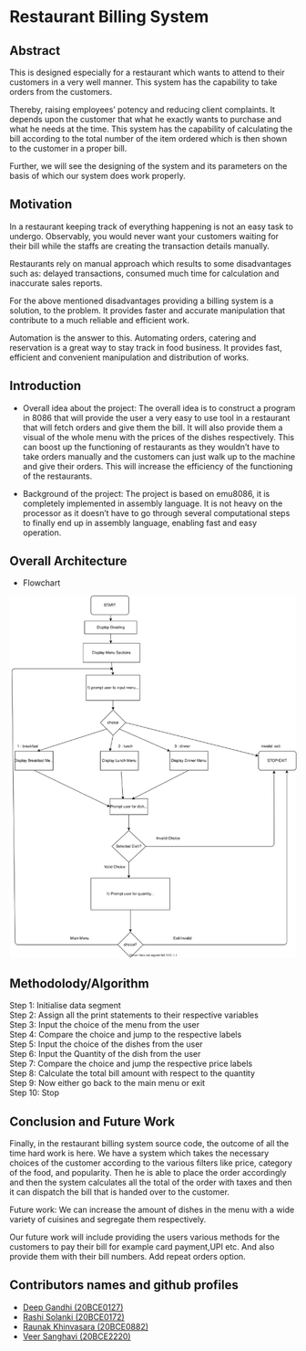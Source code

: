 # Restaurant Billing System

## Abstract
This is designed especially for a restaurant which wants to attend to their customers in a very well manner. This system has the capability to take orders from the customers.

Thereby, raising employees’ potency and reducing client complaints. It depends upon the customer that what he exactly wants to purchase and what he needs at the time. This system has the capability of calculating the bill according to the total number of the item ordered which is then shown to the customer in a proper bill.

Further, we will see the designing of the system and its parameters on the basis of which our system does work properly.

## Motivation
In a restaurant keeping track of everything happening is not an easy task to undergo. Observably, you would never want your customers waiting for their bill while the staffs are creating the transaction details manually.

Restaurants rely on manual approach which results to some disadvantages such as: delayed transactions, consumed much time for calculation and inaccurate sales reports.

For the above mentioned disadvantages providing a billing system is a solution, to the problem. It provides faster and accurate manipulation that contribute to a much reliable and efficient work.

Automation is the answer to this. Automating orders, catering and reservation is a great way to stay track in food business. It provides fast, efficient and convenient manipulation and distribution of works.


## Introduction
- Overall idea about the project: 
The overall idea is to construct a program in 8086 that will provide the user a very easy to use tool in a restaurant that will fetch orders and give them the bill. It will also provide them a visual of the whole menu with the prices of the dishes respectively. This can boost up the functioning of restaurants as they wouldn’t have to take orders manually and the customers can just walk up to the machine and give their orders. This will increase the efficiency of the functioning of the restaurants.

- Background of the project:
The project is based on emu8086, it is completely implemented in assembly language. It is not heavy on the processor as it doesn’t have to go through several computational steps to finally end up in assembly language, enabling fast and easy operation.

## Overall Architecture

- Flowchart

![alt text](https://raw.githubusercontent.com/deepg7/RestaurantBillingSystem-8086/main/flowchart.svg)

## Methodolody/Algorithm
Step 1: Initialise data segment <br />
Step 2: Assign all the print statements to their respective variables <br />
Step 3: Input the choice of the menu from the user <br />
Step 4: Compare the choice and jump to the respective labels <br />
Step 5: Input the choice of the dishes from the user <br />
Step 6: Input the Quantity of the dish from the user <br />
Step 7: Compare the choice and jump the respective price labels <br />
Step 8: Calculate the total bill amount with respect to the quantity <br />
Step 9: Now either go back to the main menu or exit <br />
Step 10: Stop <br />

## Conclusion and Future Work
Finally, in the restaurant billing system source code, the outcome of all the time hard work is here. We have a system which takes the necessary choices of the customer according to the various filters like price, category of the food, and popularity. Then he is able to place the order accordingly and then the system calculates all the total of the order with taxes and then it can dispatch the bill that is handed over to the customer. 

Future work: 
We can  increase the amount of dishes in the menu with a wide variety of cuisines and segregate them respectively.

Our future work will include providing the users various methods for the customers to pay their bill for example card payment,UPI etc. And also provide them with their bill numbers. Add repeat orders option.

## Contributors names and github profiles

- [Deep Gandhi (20BCE0127)](https://github.com/deepg7)
- [Rashi Solanki (20BCE0172)](https://github.com/rashisolanki)
- [Raunak Khinvasara (20BCE0882)](https://github.com/Khivvi)
- [Veer Sanghavi (20BCE2220)](https://github.com/veer64)
